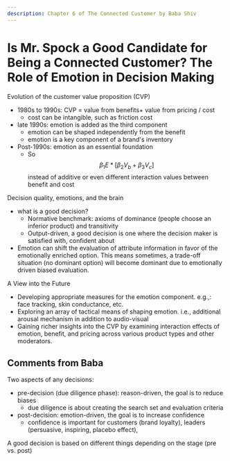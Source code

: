 ```yaml
---
description: Chapter 6 of The Connected Customer by Baba Shiv
---
```


# Is Mr. Spock a Good Candidate for Being a Connected Customer? The Role of Emotion in Decision Making

Evolution of the customer value proposition (CVP)&#x20;

* 1980s to 1990s: CVP = value from benefits+ value from pricing / cost
  * cost can be intangible, such as friction cost&#x20;
* late 1990s: emotion is added as the third component&#x20;
  * emotion can be shaped independently from the benefit&#x20;
  * emotion is a key component of a brand's inventory&#x20;
* Post-1990s: emotion as an essential foundation&#x20;
  * So $$\beta_1E * [\beta_2V_b + \beta_3V_c]$$ instead of additive or even different interaction values between benefit and cost&#x20;

Decision quality, emotions, and the brain&#x20;

* what is a good decision?&#x20;
  * Normative benchmark: axioms of dominance (people choose an inferior product) and transitivity
  * Output-driven, a good decision is one where the decision maker is satisfied with, confident about&#x20;
* Emotion can shift the evaluation of attribute information in favor of the emotionally enriched option. This means sometimes, a trade-off situation (no dominant option) will become dominant due to emotionally driven biased evaluation.

A View into the Future&#x20;

* Developing appropriate measures for the emotion component. e.g.,: face tracking, skin conductance, etc.&#x20;
* Exploring an array of tactical means of shaping emotion. i.e., additional arousal mechanism in addition to audio-visual&#x20;
* Gaining richer insights into the CVP by examining interaction effects of emotion, benefit, and pricing across various product types and other moderators.&#x20;

## Comments from Baba

Two aspects of any decisions:&#x20;

* pre-decision (due diligence phase): reason-driven, the goal is to reduce biases&#x20;
  * due diligence is about creating the search set and evaluation criteria&#x20;
* post-decision: emotion-driven, the goal is to increase confidence&#x20;
  * confidence is important for customers (brand loyalty), leaders (persuasive, inspiring, placebo effect), &#x20;

A good decision is based on different things depending on the stage (pre vs. post)&#x20;
